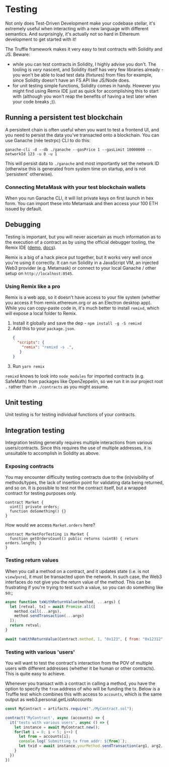 # Testing
Not only does Test-Driven Development make your codebase stellar, it's extremely useful when interacting with a new language with different semantics. And surprisingly, it's actually not so hard in Ethereum development to get started with it!

The Truffle framework makes it very easy to test contracts with Solidity and JS. Beware:
 * while you can test contracts in Solidity, I highly advise you don't. The tooling is *very* nascent, and Solidity itself has very few libraries already - you won't be able to load test data (fixtures) from files for example, since Solidity doesn't have an FS API like JS/Node does.
 * for unit testing simple functions, Solidity comes in handy. However you might find using Remix IDE just as quick for accomplishing this to start with (although you won't reap the benefits of having a test later when your code breaks ;)).

## Running a persistent test blockchain
A persistent chain is often useful when you want to test a frontend UI, and you need to persist the data you've transacted onto a blockchain. You can use Ganache (née testrpc) CLI to do this:

`ganache-cli -d --db ./ganache --gasPrice 1 --gasLimit 10000000 --networkId 123 -u 0 -u 1`

This will persist data to `./ganache` and most importantly set the network ID (otherwise this is generated from system time on startup, and is not 'persistent' otherwise).

### Connecting MetaMask with your test blockchain wallets
When you run Ganache CLI, it will list private keys on first launch in hex form. You can import these into Metamask and then access your 100 ETH issued by default.

## Debugging
Testing is important, but you will never ascertain as much information as to the execution of a contract as by using the official debugger tooling, the Remix IDE ([demo](https://remix.ethereum.org/), [docs](https://remix.readthedocs.io/en/latest/)).

Remix is a big of a hack piece put together, but it works very well once you're using it correctly. It can run Solidity in a JavaScript VM, an injected Web3 provider (e.g. Metamask) or connect to your local Ganache / other setup on `http://localhost:8545`. 

### Using Remix like a pro
Remix is a web app, so it doesn't have access to your file system (whether you access it from remix.ethereum.org or as an Electron desktop app). While you can copy-paste code in, it's much better to install `remixd`, which will expose a local folder to Remix.

 1. Install it globally and save the dep - ```npm install -g -S remixd```
 2. Add this to your `package.json`.
    ```json
    {
      "scripts": {
        "remix": "remixd -s .",
       }
    }
    ```
  3. Run `yarn remix`

`remixd` knows to look into `node_modules` for imported contracts (e.g. SafeMath) from packages like OpenZeppelin, so we run it in our project root `.` rather than in `./contracts` as you might assume.



## Unit testing
Unit testing is for testing individual functions of your contracts. 

## Integration testing
Integration testing generally requires multiple interactions from various users/contracts. Since this requires the use of multiple addresses, it is unsuitable to accomplish in Solidity as above.

### Exposing contracts
You may encounter difficulty testing contracts due to the (in)visibility of methods/types, the lack of insertion point for validating data being returned, and so on. It is possible to test not the contract itself, but a wrapped contract for testing purposes only.

```sol
contract Market {
  uint[] private orders;
  function doSomething() {}
}
```

How would we access `Market.orders` here?

```sol
contract MarketForTesting is Market {
  function getOrdersCount() public returns (uint8) { return orders.length; }
}
```

### Testing return values
When you call a method on a contract, and it updates state (i.e. is not `view`/`pure`), it must be transacted upon the network. In such case, the Web3 interfaces do not give you the return value of the method. This can be frustrating if you're trying to test such a value, so you can do something like so:;

```js
async function txWithReturnValue(method, ...args) {
  let [retval, tx] = await Promise.all([
    method.call(...args),
    method.sendTransaction(...args)
  ]);
  return retval;
}

await txWithReturnValue(Contract.method, 1, "0x123", { from: "0x12312", value: 2 }); 
```

### Testing with various 'users'
You will want to test the contract's interaction from the POV of multiple users with different addresses (whether it be human or other contracts). This is quite easy to achieve.

Whenever you transact with a contract in calling a method, you have the option to specify the `from` address of who will be funding the tx. Below is a Truffle test which combines this with access to `accounts`, which is the same output as web3.personal.getListAccounts:

```js
const MyContract = artifacts.require("./MyContract.sol");

contract('MyContract', async (accounts) => {
  it('tests with various users', async () => {
    let instance = await MyContract.new();
    for(let i = 0; i < 5; i++) {
      let from = accounts[i];
      console.log(`Submitting tx from addr: ${from}`);
      let txid = await instance.yourMethod.sendTransaction(arg1, arg2, { from, });
    }
  })
})
```



